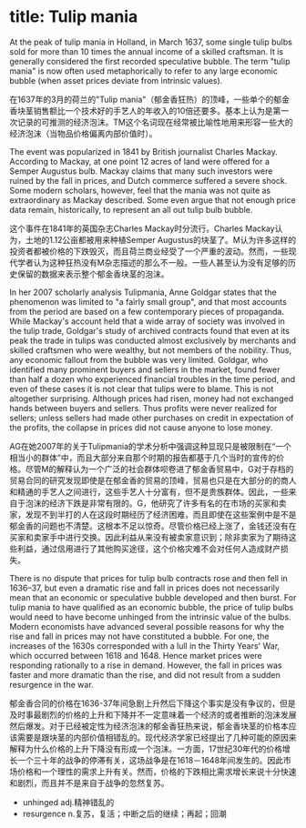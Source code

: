 title: Tulip mania
======

At the peak of tulip mania in Holland, in March 1637, some single tulip bulbs sold for more than 10 times the annual income of a skilled craftsman. It is generally considered the first recorded speculative bubble. The term "tulip mania" is now often used metaphorically to refer to any large economic bubble (when asset prices deviate from intrinsic values).

在1637年的3月的荷兰的"Tulip mania"（郁金香狂热）的顶峰，一些单个的郁金香块茎销售额比一个技术好的手艺人的年收入的10倍还要多。基本上认为是第一次记录的可推测的经济泡沫。TM这个名词现在经常被比喻性地用来形容一些大的经济泡沫（当物品价格偏离内部价值时）。

The event was popularized in 1841 by British journalist Charles Mackay. According to Mackay, at one point 12 acres of land were offered for a Semper Augustus bulb. Mackay claims that many such investors were ruined by the fall in prices, and Dutch commerce suffered a severe shock. Some modern scholars, however, feel that the mania was not quite as extraordinary as Mackay described. Some even argue that not enough price data remain, historically, to represent an all out tulip bulb bubble.

这个事件在1841年的英国杂志Charles Mackay时分流行。Charles Mackay认为，土地的1.12公亩都被用来种植Semper Augustus的块茎了。M认为许多这样的投资者都被价格的下跌毁灭，而且荷兰商业经受了一个严重的波动。然而，一些现代学者认为这种狂热没有M杂志描述的那么不一般。一些人甚至认为没有足够的历史保留的数据来表示整个郁金香块茎的泡沫。

In her 2007 scholarly analysis Tulipmania, Anne Goldgar states that the phenomenon was limited to "a fairly small group", and that most accounts from the period are based on a few contemporary pieces of propaganda. While Mackay's account held that a wide array of society was involved in the tulip trade, Goldgar's study of archived contracts found that even at its peak the trade in tulips was conducted almost exclusively by merchants and skilled craftsmen who were wealthy, but not members of the nobility. Thus, any economic fallout from the bubble was very limited. Goldgar, who identified many prominent buyers and sellers in the market, found fewer than half a dozen who experienced financial troubles in the time period, and even of these cases it is not clear that tulips were to blame. This is not altogether surprising. Although prices had risen, money had not exchanged hands between buyers and sellers. Thus profits were never realized for sellers; unless sellers had made other purchases on credit in expectation of the profits, the collapse in prices did not cause anyone to lose money.

AG在她2007年的关于Tulipmania的学术分析中强调这种显现只是被限制在“一个相当小的群体”中，而且大部分来自那个时期的报告都基于几个当时的宣传的价格。尽管M的解释认为一个广泛的社会群体呗卷进了郁金香贸易中，G对于存档的贸易合同的研究发现即使是在郁金香的贸易的顶峰，贸易也只是在大部分的的商人和精通的手艺人之间进行，这些手艺人十分富有，但不是贵族群体。因此，一些来自于泡沫的经济下跌是非常有限的。G，他研究了许多有名的在市场的买家和卖家，发现不到半打的人在这段时期经历了经济困难，而且即使在这些案例中是不是郁金香的问题也不清楚。这根本不足以惊奇。尽管价格已经上涨了，金钱还没有在买家和卖家手中进行交换。因此利益从来没有被卖家意识到；除非卖家为了期待这些利益，通过信用进行了其他购买途径，这个价格灾难不会对任何人造成财产损失。

There is no dispute that prices for tulip bulb contracts rose and then fell in 1636–37, but even a dramatic rise and fall in prices does not necessarily mean that an economic or speculative bubble developed and then burst. For tulip mania to have qualified as an economic bubble, the price of tulip bulbs would need to have become unhinged from the intrinsic value of the bulbs. Modern economists have advanced several possible reasons for why the rise and fall in prices may not have constituted a bubble. For one, the increases of the 1630s corresponded with a lull in the Thirty Years' War, which occurred between 1618 and 1648. Hence market prices were responding rationally to a rise in demand. However, the fall in prices was faster and more dramatic than the rise, and did not result from a sudden resurgence in the war.

郁金香合同的价格在1636-37年间急剧上升然后下降这个事实是没有争议的，但是及时事最剧烈的价格的上升和下降并不一定意味着一个经济的或者推断的泡沫发展然后爆发。对于已经被定性为经济泡沫的郁金香狂热来说，郁金香块茎的价格本应该需要是跟块茎的内部价值相错乱的。现代经济学家已经提出了几种可能的原因来解释为什么价格的上升下降没有形成一个泡沫。一方面，17世纪30年代的价格增长一个三十年的战争的停滞有关，这场战争是在1618－1648年间发生的。因此市场价格和一个理性的需求上升有关。然而，价格的下跌相比需求增长来说十分快速和剧烈，而且并不是来自于战争的忽然复苏。

* unhinged adj.精神错乱的
* resurgence n.复苏，复活；中断之后的继续；再起；回潮